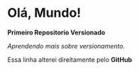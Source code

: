 # Olá, Mundo!
 **Primeiro Repositorio Versionado**

 *Aprendendo mais sobre versionamento.*
 
 Essa linha alterei direitamente pelo **GitHub**
